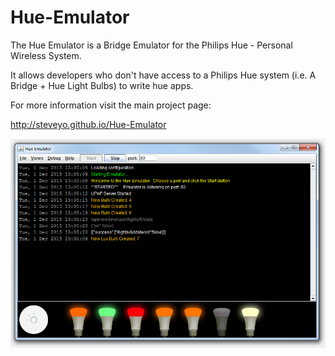 Hue-Emulator
============

The Hue Emulator is a Bridge Emulator for the Philips Hue - Personal Wireless System.  

It allows developers who don't have access to a Philips Hue system (i.e.  A Bridge + Hue Light Bulbs) to write hue apps.


For more information visit the main project page:

http://steveyo.github.io/Hue-Emulator

<img src="screenshot.png" />
